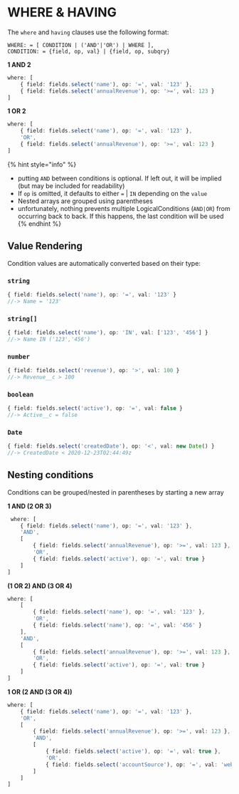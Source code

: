 # WHERE & HAVING

The `where` and `having` clauses use the following format:

```text
WHERE: = [ CONDITION | ('AND'|'OR') | WHERE ],
CONDITION: = {field, op, val} | {field, op, subqry}
```

**1 AND 2**

```typescript
where: [
    { field: fields.select('name'), op: '=', val: '123' },
    { field: fields.select('annualRevenue'), op: '>=', val: 123 }
]
```

**1 OR 2**

```typescript
where: [
    { field: fields.select('name'), op: '=', val: '123' },
    'OR',
    { field: fields.select('annualRevenue'), op: '>=', val: 123 }
]
```



{% hint style="info" %}
* putting `AND` between conditions is optional.  If left out, it will be implied \(but may be included for readability\)
* If `op` is omitted, it defaults to either `=` \| `IN` depending on the `value`
* Nested arrays are grouped using parentheses
* unfortunately, nothing prevents multiple LogicalConditions \(`AND|OR`\) from occurring back to back.  If this happens, the last condition will be used
{% endhint %}

## Value Rendering

Condition values are automatically converted based on their type:

### **`string`**

```typescript
{ field: fields.select('name'), op: '=', val: '123' } 
//-> Name = '123'
```

### `string[]`

```typescript
{ field: fields.select('name'), op: 'IN', val: ['123', '456'] }
//-> Name IN ('123','456')
```

### **`number`**

```typescript
{ field: fields.select('revenue'), op: '>', val: 100 } 
//-> Revenue__c > 100
```

### **`boolean`**

```typescript
{ field: fields.select('active'), op: '=', val: false }
//-> Active__c = false
```

### **`Date`**

```typescript
{ field: fields.select('createdDate'), op: '<', val: new Date() }
//-> CreatedDate < 2020-12-23T02:44:49z 
```

## Nesting conditions

Conditions can be grouped/nested in parentheses by starting a new array

**1 AND \(2 OR 3\)**

```typescript
 where: [
    { field: fields.select('name'), op: '=', val: '123' },
    'AND',
    [
        { field: fields.select('annualRevenue'), op: '>=', val: 123 },
        'OR',
        { field: fields.select('active'), op: '=', val: true }
    ]
]
```

**\(1 OR 2\) AND \(3 OR 4\)**

```typescript
where: [
    [
        { field: fields.select('name'), op: '=', val: '123' },
        'OR',
        { field: fields.select('name'), op: '=', val: '456' }
    ],
    'AND',
    [
        { field: fields.select('annualRevenue'), op: '>=', val: 123 },
        'OR',
        { field: fields.select('active'), op: '=', val: true }
    ]
]
```

**1 OR \(2 AND \(3 OR 4\)\)**

```typescript
where: [
    { field: fields.select('name'), op: '=', val: '123' },
    'OR',
    [
        { field: fields.select('annualRevenue'), op: '>=', val: 123 },
        'AND',
        [
            { field: fields.select('active'), op: '=', val: true },
            'OR',
            { field: fields.select('accountSource'), op: '=', val: 'web' }
        ]
    ]
]
```

